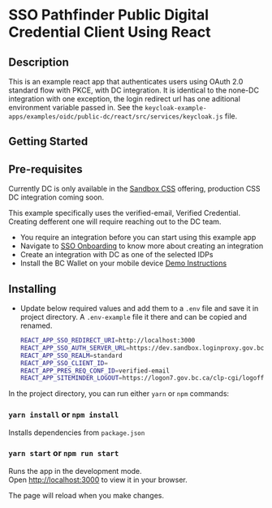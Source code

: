 # SSO Pathfinder Public Digital Credential Client Using React

## Description

This is an example react app that authenticates users using OAuth 2.0 standard flow with PKCE, with DC integration.  It is identical to the none-DC integration with one exception, the login redirect url has one aditional environment variable passed in. See the `keycloak-example-apps/examples/oidc/public-dc/react/src/services/keycloak.js` file.

## Getting Started

## Pre-requisites

Currently DC is only available in the [Sandbox CSS](https://bcgov.github.io/sso-requests-sandbox) offering, production CSS DC integration coming soon.  

This example specifically uses the verified-email, Verified Credential.  Creating defferent one will require reaching out to the DC team.

- You require an integration before you can start using this example app
- Navigate to [SSO Onboarding](https://github.com/bcgov/sso-keycloak/wiki/SSO-Onboarding) to know more about creating an integration
- Create an integration with DC as one of the selected IDPs
- Install the BC Wallet on your mobile device [Demo Instructions](https://github.com/bcgov/vc-authn-oidc/blob/main/docs/DemoInstructions.md)

## Installing

- Update below required values and add them to a `.env` file and save it in project directory. A `.env-example` file it there and can be copied and renamed.

  ```sh
  REACT_APP_SSO_REDIRECT_URI=http://localhost:3000
  REACT_APP_SSO_AUTH_SERVER_URL=https://dev.sandbox.loginproxy.gov.bc.ca/auth
  REACT_APP_SSO_REALM=standard
  REACT_APP_SSO_CLIENT_ID=
  REACT_APP_PRES_REQ_CONF_ID=verified-email
  REACT_APP_SITEMINDER_LOGOUT=https://logon7.gov.bc.ca/clp-cgi/logoff.cgi
  ```

In the project directory, you can run either `yarn` or `npm` commands:

### `yarn install` or `npm install`

Installs dependencies from `package.json`

### `yarn start` or `npm run start`

Runs the app in the development mode.\
Open [http://localhost:3000](http://localhost:3000) to view it in your browser.

The page will reload when you make changes.
